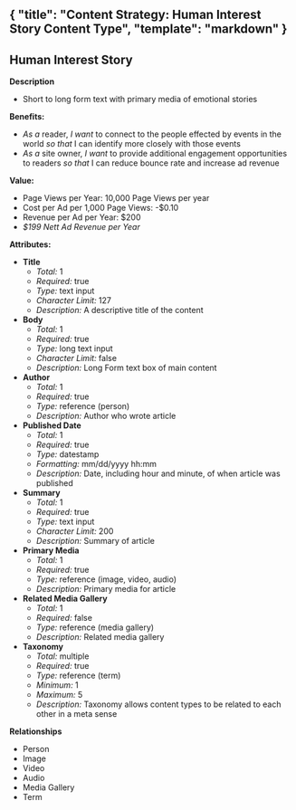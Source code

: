 {
  "title": "Content Strategy: Human Interest Story Content Type",
  "template": "markdown"
}
---

## Human Interest Story

**Description**

* Short to long form text with primary media of emotional stories

**Benefits:**

* *As a* reader, *I want* to connect to the people effected by events in the world *so that* I can identify more closely with those events
* *As a* site owner, *I want* to provide additional engagement opportunities to readers *so that* I can reduce bounce rate and increase ad revenue

**Value:**

* Page Views per Year: 10,000 Page Views per year
* Cost per Ad per 1,000 Page Views: -$0.10
* Revenue per Ad per Year: $200
* *$199 Nett Ad Revenue per Year*

**Attributes:**

* **Title**
	* *Total:* 1
	* *Required:* true
	* *Type:* text input
	* *Character Limit:* 127
	* *Description:* A descriptive title of the content
* **Body**
	* *Total:* 1
	* *Required:* true
	* *Type:* long text input
	* *Character Limit:* false
	* *Description:* Long Form text box of main content
* **Author**
	* *Total:* 1
	* *Required:* true
	* *Type:* reference (person)
	* *Description:* Author who wrote article
* **Published Date**
	* *Total:* 1
	* *Required:* true
	* *Type:* datestamp
	* *Formatting:* mm/dd/yyyy hh:mm
	* *Description:* Date, including hour and minute, of when article was published
* **Summary**
	* *Total:* 1
	* *Required:* true
	* *Type:* text input
	* *Character Limit:* 200
	* *Description:* Summary of article
* **Primary Media**
	* *Total:* 1
	* *Required:* true
	* *Type:* reference (image, video, audio)
	* *Description:* Primary media for article
* **Related Media Gallery**
	* *Total:* 1
	* *Required:* false
	* *Type:* reference (media gallery)
	* *Description:* Related media gallery
* **Taxonomy**
	* *Total:* multiple
	* *Required:* true
	* *Type:* reference (term)
	* *Minimum:* 1
	* *Maximum:* 5
	* *Description:* Taxonomy allows content types to be related to each other in a meta sense
	
**Relationships**

* Person
* Image
* Video
* Audio
* Media Gallery
* Term